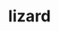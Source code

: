 ---
title: "lizard"
layout: cache
categories: [package, develop-2025-02-23]
meta: {"compilers": ["cce@=18.0.0", "gcc@=11.1.0", "gcc@=11.4.0", "gcc@=12.4.0"], "num_specs": 7, "num_specs_by_stack": {"aws-pcluster-neoverse_v1": 1, "aws-pcluster-x86_64_v4": 2, "data-vis-sdk": 1, "e4s": 1, "e4s-cray-rhel": 1, "e4s-neoverse-v2": 1, "e4s-rocm-external": 1, "root": 7}, "oss": ["amzn2", "rhel8", "ubuntu20.04", "ubuntu22.04"], "platforms": ["linux"], "stacks": ["aws-pcluster-neoverse_v1", "aws-pcluster-x86_64_v4", "data-vis-sdk", "e4s", "e4s-cray-rhel", "e4s-neoverse-v2", "e4s-rocm-external", "root"], "targets": ["neoverse_v1", "neoverse_v2", "x86_64_v3", "x86_64_v4"], "versions": ["2.0"]}
spec_details: [{"compiler": "cce@=18.0.0", "hash": "5yshjikunirlh2amz7p2rrdgyyq67pfd", "os": "rhel8", "platform": "linux", "size": "-", "stacks": ["e4s-cray-rhel", "root"], "tarball": "https://binaries.spack.io/develop-2025-02-23/build_cache/linux-rhel8-x86_64_v3/cce-18.0.0/lizard-2.0/linux-rhel8-x86_64_v3-cce-18.0.0-lizard-2.0-5yshjikunirlh2amz7p2rrdgyyq67pfd.spack", "target": "x86_64_v3", "variants": ["build_system=makefile"], "versions": ["2.0"]}, {"compiler": "gcc@=11.1.0", "hash": "gw4aq26quxlyzqo5r5f2pcnxvujt7ygg", "os": "ubuntu20.04", "platform": "linux", "size": "-", "stacks": ["data-vis-sdk", "root"], "tarball": "https://binaries.spack.io/develop-2025-02-23/build_cache/linux-ubuntu20.04-x86_64_v3/gcc-11.1.0/lizard-2.0/linux-ubuntu20.04-x86_64_v3-gcc-11.1.0-lizard-2.0-gw4aq26quxlyzqo5r5f2pcnxvujt7ygg.spack", "target": "x86_64_v3", "variants": ["build_system=makefile"], "versions": ["2.0"]}, {"compiler": "gcc@=11.4.0", "hash": "ms7q7iz755f6yovzyiceogwpowjgsaeu", "os": "ubuntu22.04", "platform": "linux", "size": "-", "stacks": ["e4s", "e4s-rocm-external", "root"], "tarball": "https://binaries.spack.io/develop-2025-02-23/build_cache/linux-ubuntu22.04-x86_64_v3/gcc-11.4.0/lizard-2.0/linux-ubuntu22.04-x86_64_v3-gcc-11.4.0-lizard-2.0-ms7q7iz755f6yovzyiceogwpowjgsaeu.spack", "target": "x86_64_v3", "variants": ["build_system=makefile"], "versions": ["2.0"]}, {"compiler": "gcc@=11.4.0", "hash": "ql4mfhaxrpet6jkrkd4iv7n7ducr77sp", "os": "ubuntu22.04", "platform": "linux", "size": "-", "stacks": ["e4s-neoverse-v2", "root"], "tarball": "https://binaries.spack.io/develop-2025-02-23/build_cache/linux-ubuntu22.04-neoverse_v2/gcc-11.4.0/lizard-2.0/linux-ubuntu22.04-neoverse_v2-gcc-11.4.0-lizard-2.0-ql4mfhaxrpet6jkrkd4iv7n7ducr77sp.spack", "target": "neoverse_v2", "variants": ["build_system=makefile"], "versions": ["2.0"]}, {"compiler": "gcc@=12.4.0", "hash": "s5z4g2qkokwhqe2u7wgsfktxscze7yt3", "os": "amzn2", "platform": "linux", "size": "-", "stacks": ["aws-pcluster-x86_64_v4", "root"], "tarball": "https://binaries.spack.io/develop-2025-02-23/build_cache/linux-amzn2-x86_64_v4/gcc-12.4.0/lizard-2.0/linux-amzn2-x86_64_v4-gcc-12.4.0-lizard-2.0-s5z4g2qkokwhqe2u7wgsfktxscze7yt3.spack", "target": "x86_64_v4", "variants": ["build_system=makefile"], "versions": ["2.0"]}, {"compiler": "gcc@=12.4.0", "hash": "uc7alsdmbm543qg5knex3olxtargua4w", "os": "amzn2", "platform": "linux", "size": "-", "stacks": ["aws-pcluster-x86_64_v4", "root"], "tarball": "https://binaries.spack.io/develop-2025-02-23/build_cache/linux-amzn2-x86_64_v3/gcc-12.4.0/lizard-2.0/linux-amzn2-x86_64_v3-gcc-12.4.0-lizard-2.0-uc7alsdmbm543qg5knex3olxtargua4w.spack", "target": "x86_64_v3", "variants": ["build_system=makefile"], "versions": ["2.0"]}, {"compiler": "gcc@=12.4.0", "hash": "xkocfgymwjpjwtr72ung6l4uocpzounv", "os": "amzn2", "platform": "linux", "size": "-", "stacks": ["aws-pcluster-neoverse_v1", "root"], "tarball": "https://binaries.spack.io/develop-2025-02-23/build_cache/linux-amzn2-neoverse_v1/gcc-12.4.0/lizard-2.0/linux-amzn2-neoverse_v1-gcc-12.4.0-lizard-2.0-xkocfgymwjpjwtr72ung6l4uocpzounv.spack", "target": "neoverse_v1", "variants": ["build_system=makefile"], "versions": ["2.0"]}]
---
